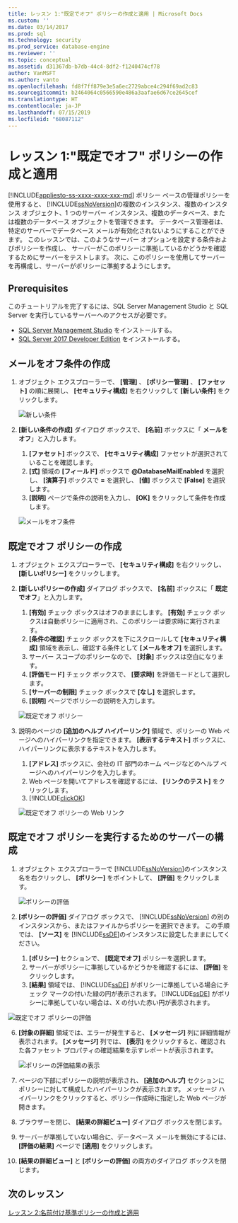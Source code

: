 ```yaml
---
title: レッスン 1:"既定でオフ" ポリシーの作成と適用 | Microsoft Docs
ms.custom: ''
ms.date: 03/14/2017
ms.prod: sql
ms.technology: security
ms.prod_service: database-engine
ms.reviewer: ''
ms.topic: conceptual
ms.assetid: d31367db-b7db-44c4-8df2-f1240474cf78
author: VanMSFT
ms.author: vanto
ms.openlocfilehash: fd8f7ff879e3e5a6ec2729abce4c294f69ad2c83
ms.sourcegitcommit: b2464064c0566590e486a3aafae6d67ce2645cef
ms.translationtype: HT
ms.contentlocale: ja-JP
ms.lasthandoff: 07/15/2019
ms.locfileid: "68087112"
---
```

# <a name="lesson-1-create-and-apply-an-off-by-default-policy"></a>レッスン 1:"既定でオフ" ポリシーの作成と適用
[!INCLUDE[appliesto-ss-xxxx-xxxx-xxx-md](../../includes/appliesto-ss-xxxx-xxxx-xxx-md.md)]
ポリシー ベースの管理ポリシーを使用すると、 [!INCLUDE[ssNoVersion](../../includes/ssnoversion-md.md)]の複数のインスタンス、複数のインスタンス オブジェクト、1 つのサーバー インスタンス、複数のデータベース、または複数のデータベース オブジェクトを管理できます。 データベース管理者は、特定のサーバーでデータベース メールが有効化されないようにすることができます。 このレッスンでは、このようなサーバー オプションを設定する条件およびポリシーを作成し、 サーバーがこのポリシーに準拠しているかどうかを確認するためにサーバーをテストします。 次に、このポリシーを使用してサーバーを再構成し、サーバーがポリシーに準拠するようにします。  

## <a name="prerequisites"></a>Prerequisites
このチュートリアルを完了するには、SQL Server Management Studio と SQL Server を実行しているサーバーへのアクセスが必要です。 

- [SQL Server Management Studio](https://docs.microsoft.com/sql/ssms/download-sql-server-management-studio-ssms) をインストールする。
- [SQL Server 2017 Developer Edition](https://www.microsoft.com/sql-server/sql-server-downloads) をインストールする。
  
## <a name="create-the-mail-off-condition"></a>メールをオフ条件の作成

1.  オブジェクト エクスプローラーで、 **[管理]** 、 **[ポリシー管理]** 、 **[ファセット]** の順に展開し、 **[セキュリティ構成]** を右クリックして **[新しい条件]** をクリックします。  

    ![新しい条件](Media/lesson-1-create-and-apply-an-off-by-default-policy/new-surface-area-condition.png)
  
2.  **[新しい条件の作成]** ダイアログ ボックスで、 **[名前]** ボックスに「 **メールをオフ**」と入力します。   
    1. **[ファセット]** ボックスで、 **[セキュリティ構成]** ファセットが選択されていることを確認します。
    1. **[式]** 領域の **[フィールド]** ボックスで **@DatabaseMailEnabled** を選択し、 **[演算子]** ボックスで **=** を選択し、 **[値]** ボックスで **[False]** を選択します。  
    1. **[説明]** ページで条件の説明を入力し、 **[OK]** をクリックして条件を作成します。  

    ![メールをオフ条件](Media/lesson-1-create-and-apply-an-off-by-default-policy/mail-off-condition.png) 
  
## <a name="create-the-off-by-default-policy"></a>既定でオフ ポリシーの作成  
  
1.  オブジェクト エクスプローラーで、 **[セキュリティ構成]** を右クリックし、 **[新しいポリシー]** をクリックします。  
  
2.  **[新しいポリシーの作成]** ダイアログ ボックスで、 **[名前]** ボックスに「 **既定でオフ**」と入力します。 
    1. **[有効]** チェック ボックスはオフのままにします。 **[有効]** チェック ボックスは自動ポリシーに適用され、このポリシーは要求時に実行されます。
    1. **[条件の確認]** チェック ボックスを下にスクロールして **[セキュリティ構成]** 領域を表示し、確認する条件として **[メールをオフ]** を選択します。
    1. サーバー スコープのポリシーなので、 **[対象]** ボックスは空白になります。 
    1. **[評価モード]** チェック ボックスで、 **[要求時]** を評価モードとして選択します。
    1. **[サーバーの制限]** チェック ボックスで **[なし]** を選択します。
    1. **[説明]** ページでポリシーの説明を入力します。  

    ![既定でオフ ポリシー](Media/lesson-1-create-and-apply-an-off-by-default-policy/off-by-default-policy.png)
  
9. 説明のページの **[追加のヘルプ ハイパーリンク]** 領域で、ポリシーの Web ページへのハイパーリンクを指定できます。 **[表示するテキスト]** ボックスに、ハイパーリンクに表示するテキストを入力します。
    1. **[アドレス]** ボックスに、会社の IT 部門のホーム ページなどのヘルプ ページへのハイパーリンクを入力します。
    1. Web ページを開いてアドレスを確認するには、 **[リンクのテスト]** をクリックします。
    1. [!INCLUDE[clickOK](../../includes/clickok-md.md)]  

    ![既定でオフ ポリシーの Web リンク](Media/lesson-1-create-and-apply-an-off-by-default-policy/off-by-default-policy-web-link.png)


## <a name="configure-server-to-run-off-by-default-policy"></a>既定でオフ ポリシーを実行するためのサーバーの構成 

1.  オブジェクト エクスプローラーで [!INCLUDE[ssNoVersion](../../includes/ssnoversion-md.md)]のインスタンス名を右クリックし、 **[ポリシー]** をポイントして、 **[評価]** をクリックします。  

    ![ポリシーの評価](Media/lesson-1-create-and-apply-an-off-by-default-policy/evaluate-policy.png)
  
2.  **[ポリシーの評価]** ダイアログ ボックスで、 [!INCLUDE[ssNoVersion](../../includes/ssnoversion-md.md)] の別のインスタンスから、またはファイルからポリシーを選択できます。 この手順では、 **[ソース]** を [!INCLUDE[ssDE](../../includes/ssde-md.md)]のインスタンスに設定したままにしてください。  
    1. **[ポリシー]** セクションで、 **[既定でオフ]** ポリシーを選択します。
    1. サーバーがポリシーに準拠しているかどうかを確認するには、 **[評価]** をクリックします。
    1. **[結果]** 領域では、 [!INCLUDE[ssDE](../../includes/ssde-md.md)] がポリシーに準拠している場合にチェック マークの付いた緑の円が表示されます。 [!INCLUDE[ssDE](../../includes/ssde-md.md)] がポリシーに準拠していない場合は、X の付いた赤い円が表示されます。 

   ![既定でオフ ポリシーの評価](Media/lesson-1-create-and-apply-an-off-by-default-policy/evaluate-off-by-default-policy.png)

  
6.  **[対象の詳細]** 領域では、エラーが発生すると、 **[メッセージ]** 列に詳細情報が表示されます。 **[メッセージ]** 列では、 **[表示]** をクリックすると、確認された各ファセット プロパティの確認結果を示すレポートが表示されます。 

    ![ポリシーの評価結果の表示](Media/lesson-1-create-and-apply-an-off-by-default-policy/view-results-of-policy-evaluation.png)
  
7.  ページの下部にポリシーの説明が表示され、 **[追加のヘルプ]** セクションにポリシーに対して構成したハイパーリンクが表示されます。 メッセージ ハイパーリンクをクリックすると、ポリシー作成時に指定した Web ページが開きます。   

1.  ブラウザーを閉じ、 **[結果の詳細ビュー]** ダイアログ ボックスを閉じます。  

1. サーバーが準拠していない場合に、データベース メールを無効にするには、 **[評価の結果]** ページで **[適用]** をクリックします。  
  
10. **[結果の詳細ビュー]** と **[ポリシーの評価]** の両方のダイアログ ボックスを閉じます。   

   
## <a name="next-lesson"></a>次のレッスン  
[レッスン 2:名前付け基準ポリシーの作成と適用](../../relational-databases/policy-based-management/lesson-2-create-and-apply-a-naming-standards-policy.md)  
  
  
  
